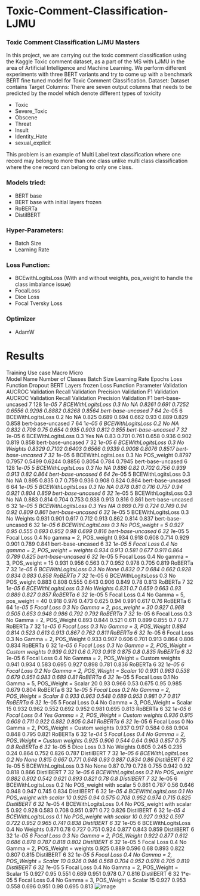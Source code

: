 # Toxic-Comment-Classification-LJMU
### Toxic Comment Classification LJMU Masters
In this project, we are carrying out the toxic comment classification using the Kaggle Toxic comment dataset, as a part of the MS with LJMU in the area of Artificial Intelligence and Machine Learning. 
We perform different experiments with three BERT variants and try to come up with a benchmark BERT fine tuned model for Toxic Comment Classification. 
Dataset: Dataset contains 
Target Columns: There are seven output columns that needs to be predicted by the model which denote different types of toxicity
  * Toxic
  * Severe_Toxic
  * Obscene
  * Threat
  * Insult
  * Identity_Hate
  * sexual_explicit

This problem is an example of Multi Label text classification where one record may belong to more than one class unlike multi class classification where the one record can belong to only one class. 

### Models tried:

* BERT base
* BERT base with initial layers frozen
* RoBERTa
* DistilBERT

### Hyper-Parameters:
* Batch Size
* Learning Rate

### Loss Function:
* BCEwithLogitsLoss (With and without weights, pos_weight to handle the class imbalance issue)
* FocalLoss
* Dice Loss
* Focal Tversky Loss

### Optimizer
* AdamW

# Results
Training Use case									Macro				Micro			
Model Name	Number of Classes	Batch Size	Learning Rate	Epochs	Loss Function	Dropout	BERT Layers frozen	Loss Function Parameter	Validation AUCROC	Validation Recall	Validation Precision	Validation F1	Validation AUCROC	Validation Recall	Validation Precision	Validation F1
bert-base-uncased	7	128	1*e-05	7	BCEWithLogitsLoss	0.3	No	NA	0.8261	0.691	0.7252	0.6556	0.9298	0.8882	0.8268	0.8564
bert-base-uncased	7	64	2*e-05	6	BCEWithLogitsLoss	0.2	No	NA	0.825	0.689	0.694	0.662	0.93	0.889	0.829	0.858
bert-base-uncased	7	64	1*e-05	6	BCEWithLogitsLoss	0.2	No	NA	0.832	0.708	0.75	0.654	0.935	0.903	0.812	0.855
bert-base-uncased	7	32	1*e-05	6	BCEWithLogitsLoss	0.3	Yes	NA	0.83	0.701	0.761	0.658	0.936	0.902	0.819	0.858
bert-base-uncased	7	32	1*e-05	6	BCEWithLogitsLoss	0.3	No	Weights	0.8329	0.7102	0.6403	0.6566	0.9339	0.9008	0.8076	0.8517
bert-base-uncased	7	32	1*e-05	6	BCEWithLogitsLoss	0.3	No	POS_weight	0.8797	0.7957	0.5499	0.6244	0.8856	0.8054	0.784	0.7945
bert-base-uncased	6	128	1*e-05	5	BCEWithLogitsLoss	0.3	No	NA	0.886	0.82	0.702	0.756	0.939	0.913	0.82	0.864
bert-base-uncased	6	64	2*e-05	5	BCEWithLogitsLoss	0.3	No	NA	0.895	0.835	0.7	0.759	0.936	0.908	0.824	0.864
bert-base-uncased	6	64	1*e-05	5	BCEWithLogitsLoss	0.3	No	NA	0.878	0.81	0.716	0.757	0.94	0.921	0.804	0.859
bert-base-uncased	6	32	1*e-05	5	BCEWithLogitsLoss	0.3	No	NA	0.883	0.814	0.704	0.753	0.938	0.913	0.816	0.861
bert-base-uncased	6	32	1*e-05	5	BCEWithLogitsLoss	0.3	Yes	NA	0.869	0.79	0.724	0.749	0.94	0.92	0.809	0.861
bert-base-uncased	6	32	1*e-05	5	BCEWithLogitsLoss	0.3	No	Weights	0.931	0.901	0.617	0.712	0.913	0.862	0.814	0.837
bert-base-uncased	6	32	1*e-05	6	BCEWithLogitsLoss	0.3	No	POS_weight = 5	0.927	0.95	0.555	0.693	0.952	0.98	0.699	0.816
bert-base-uncased	6	32	1*e-05	5	Focal Loss	0.4	No	gamma = 2, POS_weight	0.934	0.918	0.608	0.714	0.929	0.901	0.789	0.841
bert-base-uncased	6	32	1*e-05	5	Focal Loss	0.4	No	gamma = 2, POS_weight = weights	0.934	0.913	0.581	0.677	0.911	0.864	0.789	0.825
bert-base-uncased	6	32	1*e-05	5	Focal Loss	0.4	No	gamma = 3, POS_weight = 15	0.931	0.956	0.563	0.7	0.952	0.978	0.705	0.819
RoBERTa	7	32	1*e-05	6	BCEWithLogitsLoss	0.3	No	None	0.832	0.7	0.684	0.662	0.928	0.834	0.883	0.858
RoBERTa	7	32	1*e-05	6	BCEWithLogitsLoss	0.3	No	POS_weight	0.883	0.808	0.555	0.643	0.906	0.849	0.78	0.813
RoBERTa	7	32	1*e-05	6	BCEWithLogitsLoss	0.3	No	Weights	0.831	0.7	0.659	0.663	0.93	0.889	0.827	0.857
RoBERTa	6	32	1*e-05	5	Focal Loss	0.4	No	Gamma  = 5, pos_weight = 40	0.918	0.976	0.473	0.625	0.94	0.991	0.617	0.76
RoBERTa	6	64	1*e-05	5	Focal Loss	0.3	No	Gamma  = 2, pos_weight = 30	0.927	0.968	0.505	0.653	0.948	0.986	0.792	0.792
RoBERTa	7	32	1*e-05	6	Focal Loss	0.3	No	Gamma = 2, POS_Weight	0.893	0.844	0.521	0.611	0.899	0.855	0.7	0.77
RoBERTa	7	32	1*e-05	6	Focal Loss	0.3	No	Gamma = 3, POS_Weight	0.884	0.814	0.523	0.613	0.913	0.867	0.762	0.811
RoBERTa	6	32	1*e-05	6	Focal Loss	0.3	No	Gamma = 2, POS_Weight	0.933	0.907	0.606	0.701	0.913	0.864	0.806	0.834
RoBERTa	6	32	1*e-05	6	Focal Loss	0.3	No	Gamma = 2, POS_Weight = Custom weights	0.939	0.921	0.6	0.703	0.918	0.875	0.8	0.835
RoBERTa	6	32	1*e-05	6	Focal Loss	0.4	No	Gamma = 2, POS_Weight = Custom weights	0.941	0.934	0.583	0.695	0.927	0.898	0.781	0.836
RoBERTa	6	32	1*e-05	6	Focal Loss	0.2	No	Gamma = 2, POS_Weight = Scalar 10	0.931	0.963	0.538	0.679	0.951	0.983	0.689	0.81
RoBERTa	6	32	1*e-05	5	Focal Loss	0.1	No	Gamma = 5, POS_Weight = Scalar 20	0.93	0.966	0.53	0.675	0.95	0.985	0.679	0.804
RoBERTa	6	32	1*e-05	5	Focal Loss	0.2	No	Gamma = 2, POS_Weight = Scalar 8	0.933	0.963	0.548	0.689	0.953	0.981	0.7	0.817
RoBERTa	6	32	1*e-05	5	Focal Loss	0.4	No	Gamma = 3, POS_Weight = Scalar 15	0.932	0.962	0.552	0.692	0.952	0.981	0.695	0.813
RoBERTa	6	32	1*e-05	6	Focal Loss	0.4	Yes	Gamma = 2, POS_Weight = Custom weights	0.936	0.915	0.609	0.711	0.922	0.882	0.805	0.841
RoBERTa	6	32	1*e-05	6	Focal Loss	0	No	Gamma = 2, POS_Weight = Custom weights	0.937	0.917	0.584	0.68	0.904	0.848	0.795	0.821
RoBERTa	6	32	1*e-04	5	Focal Loss	0.4	No	Gamma = 2, POS_Weight = Custom weights	0.925	0.906	0.544	0.64	0.903	0.857	0.75	0.8
RoBERTa	6	32	1*e-05	5	Dice Loss	0.3	No	Weights	0.605	0.245	0.235	0.24	0.864	0.752	0.826	0.787
DistilBERT	7	32	1*e-05	6	BCEWithLogitsLoss	0.2	No	None	0.815	0.667	0.771	0.648	0.93	0.887	0.834	0.86
DistilBERT	6	32	1*e-05	5	BCEWithLogitsLoss	0.3	No	None	0.87	0.79	0.728	0.755	0.942	0.92	0.818	0.866
DistilBERT	7	32	1*e-05	6	BCEWithLogitsLoss	0.2	No	POS_weight	0.882	0.802	0.542	0.621	0.893	0.821	0.78	0.8
DistilBERT	7	32	1*e-05	6	BCEWithLogitsLoss	0.2	No	POS_weight with scalar 5	0.861	0.787	0.56	0.646	0.948	0.947	0.745	0.834
DistilBERT	6	32	1*e-05	4	BCEWithLogitsLoss	0.1	No	POS_weight with scalar 10	0.925	0.94	0.575	0.708	0.952	0.974	0.715	0.825
DistilBERT	6	32	1*e-05	4	BCEWithLogitsLoss	0.4	No	POS_weight with scalar 5	0.92	0.928	0.583	0.708	0.951	0.971	0.72	0.826
DistilBERT	6	32	1*e-05	4	BCEWithLogitsLoss	0.1	No	POS_weight with scalar 10	0.927	0.932	0.597	0.722	0.952	0.965	0.741	0.838
DistilBERT	6	32	1*e-05	6	BCEWithLogitsLoss	0.4	No	Weights	0.871	0.78	0.727	0.751	0.924	0.877	0.843	0.859
DistilBERT	6	32	1*e-05	6	Focal Loss	0.3	No	Gamma = 2, POS_Weight	0.922	0.877	0.612	0.686	0.878	0.787	0.818	0.802
DistilBERT	6	32	1*e-05	5	Focal Loss	0.4	No	Gamma = 2, POS_Weight = weights	0.925	0.889	0.596	0.68	0.893	0.822	0.807	0.815
DistilBERT	6	32	1*e-05	5	Focal Loss	0.4	No	Gamma = 2, POS_Weight = Scalar 10	0.926	0.946	0.568	0.704	0.952	0.978	0.705	0.819
DistilBERT	6	32	1*e-05	5	Focal Loss	0.4	No	Gamma = 2, POS_Weight = Scalar 15	0.927	0.95	0.551	0.689	0.951	0.978	0.7	0.816
DistilBERT	6	32	1*e-05	5	Focal Loss	0.4	No	Gamma = 3, POS_Weight = Scalar 15	0.927	0.953	0.558	0.696	0.951	0.98	0.695	0.813
![image](https://github.com/gautamjoshi1984/Toxic-Comment-Classification-LJMU/assets/28692811/5869a82c-f85c-44b4-aee2-0395cafcc5b8)
